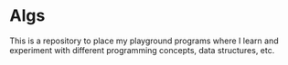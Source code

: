 # Algs

This is a repository to place my playground programs where I learn and
experiment with different programming concepts, data structures, etc.
